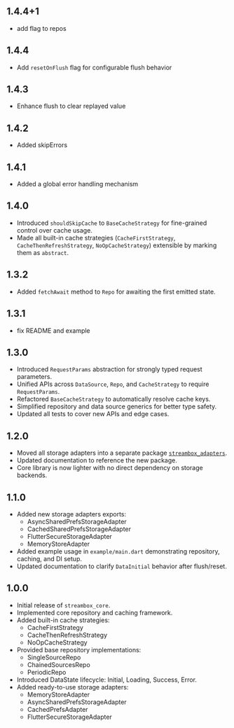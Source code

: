 ## 1.4.4+1

- add flag to repos

## 1.4.4

- Add `resetOnFlush` flag for configurable flush behavior

## 1.4.3

- Enhance flush to clear replayed value

## 1.4.2

- Added skipErrors

## 1.4.1

- Added a global error handling mechanism
 
## 1.4.0

- Introduced `shouldSkipCache` to `BaseCacheStrategy` for fine-grained control over cache usage.
- Made all built-in cache strategies (`CacheFirstStrategy`, `CacheThenRefreshStrategy`, `NoOpCacheStrategy`) extensible by marking them as `abstract`.

## 1.3.2

- Added `fetchAwait` method to `Repo` for awaiting the first emitted state.

## 1.3.1

- fix README and example

## 1.3.0

- Introduced `RequestParams` abstraction for strongly typed request parameters.
- Unified APIs across `DataSource`, `Repo`, and `CacheStrategy` to require `RequestParams`.
- Refactored `BaseCacheStrategy` to automatically resolve cache keys.
- Simplified repository and data source generics for better type safety.
- Updated all tests to cover new APIs and edge cases.

## 1.2.0

- Moved all storage adapters into a separate package
  [`streambox_adapters`](https://pub.dev/packages/streambox_adapters).
- Updated documentation to reference the new package.
- Core library is now lighter with no direct dependency on storage backends.

## 1.1.0

- Added new storage adapters exports:
  - AsyncSharedPrefsStorageAdapter
  - CachedSharedPrefsStorageAdapter
  - FlutterSecureStorageAdapter
  - MemoryStoreAdapter
- Added example usage in `example/main.dart` demonstrating repository, caching, and DI setup.
- Updated documentation to clarify `DataInitial` behavior after flush/reset.

## 1.0.0

- Initial release of `streambox_core`.
- Implemented core repository and caching framework.
- Added built-in cache strategies:
  - CacheFirstStrategy
  - CacheThenRefreshStrategy
  - NoOpCacheStrategy
- Provided base repository implementations:
  - SingleSourceRepo
  - ChainedSourcesRepo
  - PeriodicRepo
- Introduced DataState lifecycle: Initial, Loading, Success, Error.
- Added ready-to-use storage adapters:
  - MemoryStoreAdapter
  - AsyncSharedPrefsStorageAdapter
  - CachedPrefsAdapter
  - FlutterSecureStorageAdapter